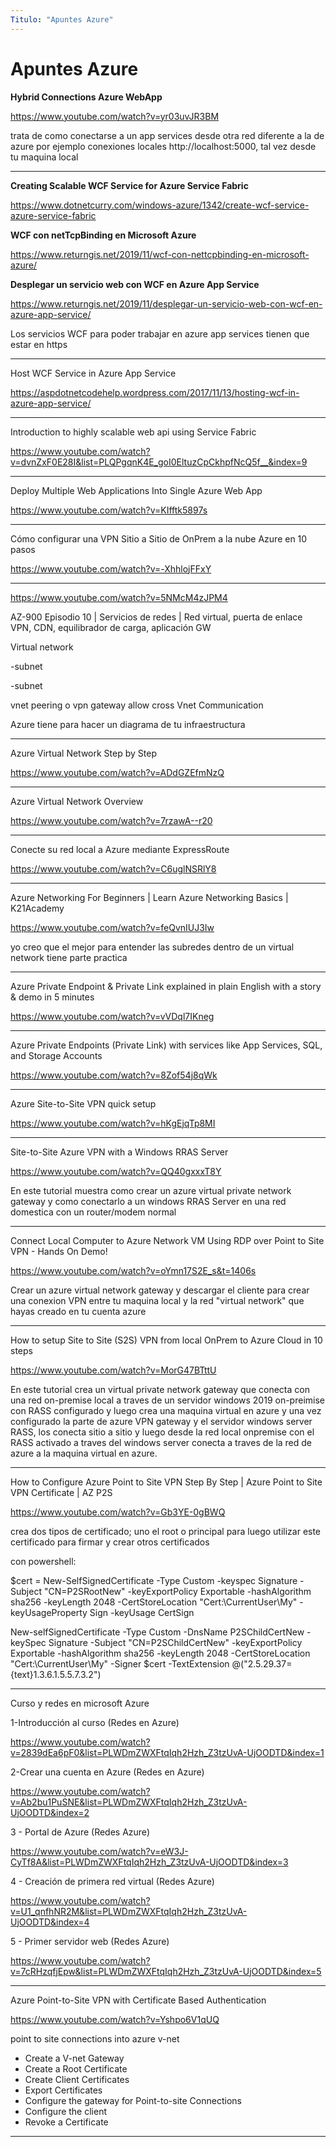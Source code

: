 ```yaml
---
Titulo: "Apuntes Azure"
---
```


# Apuntes Azure


**Hybrid Connections Azure WebApp**

https://www.youtube.com/watch?v=yr03uvJR3BM

trata de como conectarse a un app services desde otra red diferente a la de azure por ejemplo conexiones locales http://localhost:5000, tal vez desde tu maquina local

___

**Creating Scalable WCF Service for Azure Service Fabric**

https://www.dotnetcurry.com/windows-azure/1342/create-wcf-service-azure-service-fabric


**WCF con netTcpBinding en Microsoft Azure**

https://www.returngis.net/2019/11/wcf-con-nettcpbinding-en-microsoft-azure/


**Desplegar un servicio web con WCF en Azure App Service**

https://www.returngis.net/2019/11/desplegar-un-servicio-web-con-wcf-en-azure-app-service/

Los servicios WCF para poder trabajar en azure app services tienen que estar en https

___

Host WCF Service in Azure App Service

https://aspdotnetcodehelp.wordpress.com/2017/11/13/hosting-wcf-in-azure-app-service/

___

Introduction to highly scalable web api using Service Fabric

https://www.youtube.com/watch?v=dvnZxF0E28I&list=PLQPgqnK4E_goI0EltuzCpCkhpfNcQ5f__&index=9

___




Deploy Multiple Web Applications Into Single Azure Web App

https://www.youtube.com/watch?v=KIfftk5897s

___

Cómo configurar una VPN Sitio a Sitio de OnPrem a la nube Azure en 10 pasos

https://www.youtube.com/watch?v=-XhhlojFFxY

___

https://www.youtube.com/watch?v=5NMcM4zJPM4

AZ-900 Episodio 10 | Servicios de redes | Red virtual, puerta de enlace VPN, CDN, equilibrador de carga, aplicación GW

Virtual network

-subnet

-subnet

vnet peering o vpn gateway allow cross Vnet Communication

Azure tiene para hacer un diagrama de tu infraestructura


___

Azure Virtual Network Step by Step

https://www.youtube.com/watch?v=ADdGZEfmNzQ


___

Azure Virtual Network Overview

https://www.youtube.com/watch?v=7rzawA--r20


____

Conecte su red local a Azure mediante ExpressRoute

https://www.youtube.com/watch?v=C6uglNSRlY8


___

Azure Networking For Beginners | Learn Azure Networking Basics | K21Academy

https://www.youtube.com/watch?v=feQvnIUJ3Iw

yo creo que el mejor para entender las subredes dentro de un virtual network tiene parte practica



___

Azure Private Endpoint & Private Link explained in plain English with a story & demo in 5 minutes

https://www.youtube.com/watch?v=vVDql7IKneg

___

Azure Private Endpoints (Private Link) with services like App Services, SQL, and Storage Accounts

https://www.youtube.com/watch?v=8Zof54j8qWk


___

Azure Site-to-Site VPN quick setup

https://www.youtube.com/watch?v=hKgEjqTp8MI


___

Site-to-Site Azure VPN with a Windows RRAS Server

https://www.youtube.com/watch?v=QQ40gxxxT8Y

En este tutorial muestra como crear un azure virtual private network gateway y como conectarlo a un windows RRAS Server en una red domestica con un router/modem normal


___

Connect Local Computer to Azure Network VM Using RDP over Point to Site VPN - Hands On Demo!

https://www.youtube.com/watch?v=oYmn17S2E_s&t=1406s

Crear un azure virtual network gateway y descargar el cliente para crear una conexion VPN entre tu maquina local y la red "virtual network" que hayas creado en tu cuenta azure

___

How to setup Site to Site (S2S) VPN from local OnPrem to Azure Cloud in 10 steps

https://www.youtube.com/watch?v=MorG47BTttU

En este tutorial crea un virtual private network gateway que conecta con una red on-premise local a traves de un servidor windows 2019 on-preimise con RASS configurado y luego crea una maquina virtual en azure y una vez configurado la parte de azure VPN gateway y el servidor windows server RASS, los conecta sitio a sitio y luego desde la red local onpremise con el RASS activado a traves del windows server conecta a traves de la red de azure a la maquina virtual en azure.

___

How to Configure Azure Point to Site VPN Step By Step | Azure Point to Site VPN Certificate | AZ P2S

https://www.youtube.com/watch?v=Gb3YE-0gBWQ

crea dos tipos de certificado; uno el root o principal para luego utilizar este certificado para firmar y crear otros certificados

con powershell:

$cert = New-SelfSignedCertificate -Type Custom -keyspec Signature -Subject "CN=P2SRootNew" -keyExportPolicy Exportable -hashAlgorithm sha256 -keyLength 2048 -CertStoreLocation "Cert:\CurrentUser\My" -keyUsageProperty Sign -keyUsage CertSign

New-selfSignedCertificate -Type Custom -DnsName P2SChildCertNew -keySpec Signature -Subject "CN=P2SChildCertNew" -keyExportPolicy Exportable -hashAlgorithm sha256 -keyLength 2048 -CertStoreLocation "Cert:\CurrentUser\My" -Signer $cert -TextExtension @("2.5.29.37={text}1.3.6.1.5.5.7.3.2")


___

Curso y redes en microsoft Azure

1-Introducción al curso (Redes en Azure)

https://www.youtube.com/watch?v=2839dEa6pF0&list=PLWDmZWXFtqIqh2Hzh_Z3tzUvA-UjOODTD&index=1


2-Crear una cuenta en Azure (Redes en Azure)

https://www.youtube.com/watch?v=Ab2bu1PuSNE&list=PLWDmZWXFtqIqh2Hzh_Z3tzUvA-UjOODTD&index=2

3 - Portal de Azure (Redes Azure)

https://www.youtube.com/watch?v=eW3J-CyTf8A&list=PLWDmZWXFtqIqh2Hzh_Z3tzUvA-UjOODTD&index=3

4 - Creación de primera red virtual (Redes Azure)

https://www.youtube.com/watch?v=U1_qnfhNR2M&list=PLWDmZWXFtqIqh2Hzh_Z3tzUvA-UjOODTD&index=4

5 - Primer servidor web (Redes Azure)

https://www.youtube.com/watch?v=7cRHzqfjEpw&list=PLWDmZWXFtqIqh2Hzh_Z3tzUvA-UjOODTD&index=5


____

Azure Point-to-Site VPN with Certificate Based Authentication

https://www.youtube.com/watch?v=Yshpo6V1qUQ

point to site connections into azure v-net

- Create a V-net Gateway
- Create a Root Certificate
- Create Client Certificates
- Export Certificates
- Configure  the  gateway for Point-to-site Connections
- Configure the client
- Revoke a Certificate






___